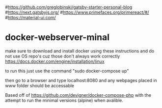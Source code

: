 #https://github.com/greglobinski/gatsby-starter-personal-blog
#https://next.gatsbyjs.org/
#https://www.primefaces.org/primereact/#/
#https://material-ui.com/
# docker-webserver-minal

make sure to download and install docker using these instructions and do not use
OS repo's cuz those don't always work correctly
https://docs.docker.com/engine/installation/linux

to run this just use the command "sudo docker-compose up"

then go to a browser and type localhost:8080 and any webpages placed in www
folder should be accessable

Based off of https://github.com/devigner/docker-compose-php with the attempt to
run the minimal versions (alpine) when avalible.
